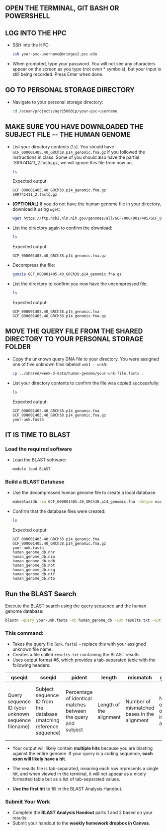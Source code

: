 ## OPEN THE TERMINAL, GIT BASH OR POWERSHELL

## LOG INTO THE HPC
- SSH into the HPC:
  ```bash
  ssh your-psc-username@bridges2.psc.edu
  ```
- When prompted, type your password. You will not see any characters appear on the screen as you type (not even * symbols), but your input is still being recorded. Press Enter when done.

## GO TO PERSONAL STORAGE DIRECTORY
- Navigate to your personal storage directory:
  ```bash
  cd /ocean/projects/agr250001p/your-psc-username
  ```

## MAKE SURE YOU HAVE DOWNLOADED THE SUBJECT FILE -- THE HUMAN GENOME
- List your directory contents (`ls`). You should have `GCF_000001405.40_GRCh38.p14_genomic.fna.gz` if you followed the instructions in class. Some of you should also have the partial `SRR741411_2.fastq.gz, we will ignore this file from now on.
  ```bash
  ls
  ```
  Expected output:
  ```
  GCF_000001405.40_GRCh38.p14_genomic.fna.gz
  SRR741411_2.fastq.gz
  ```
- **(OPTIONAL)** If you do not have the human genome file in your directory, download it using `wget`:
  ```bash
  wget https://ftp.ncbi.nlm.nih.gov/genomes/all/GCF/000/001/405/GCF_000001405.40_GRCh38.p14/GCF_000001405.40_GRCh38.p14_genomic.fna.gz
  ```
- List the directory again to confirm the download:
  ```bash
  ls
  ```
  Expected output:
  ```
  GCF_000001405.40_GRCh38.p14_genomic.fna.gz
  ```
- Decompress the file:
  ```bash
  gunzip GCF_000001405.40_GRCh38.p14_genomic.fna.gz
  ```
- List the directory to confirm you now have the uncompressed file:
  ```bash
  ls
  ```
  Expected output:
  ```
  GCF_000001405.40_GRCh38.p14_genomic.fna
  GCF_000001405.40_GRCh38.p14_genomic.fna.gz

  ```

## MOVE THE QUERY FILE FROM THE SHARED DIRECTORY TO YOUR PERSONAL STORAGE FOLDER
- Copy the unknown query DNA file to your directory. You were assigned one of five unknown files labeled `unk1 - unk5`:
  ```bash
  cp ../shared/week-3-data/human-genome/your-unk-file.fasta .
  ```
- List your directory contents to confirm the file was copied successfully:
  ```bash
  ls
  ```
  Expected output:
  ```
  GCF_000001405.40_GRCh38.p14_genomic.fna
  GCF_000001405.40_GRCh38.p14_genomic.fna.gz
  your-unk.fasta
  ```

## IT IS TIME TO BLAST
### Load the required software
- Load the BLAST software:
  ```bash
  module load BLAST
  ```
### Build a BLAST Database
- Use the decompressed human genome file to create a local database:
  ```bash
  makeblastdb -in GCF_000001405.40_GRCh38.p14_genomic.fna -dbtype nucl -out human_genome_db
  ```
- Confirm that the database files were created:
  ```bash
  ls
  ```
  Expected output:
  ```
  GCF_000001405.40_GRCh38.p14_genomic.fna
  GCF_000001405.40_GRCh38.p14_genomic.fna.gz
  your-unk.fasta
  human_genome_db.nhr
  human_genome_db.nin
  human_genome_db.ndb
  human_genome_db.not
  human_genome_db.nsq
  human_genome_db.ntf
  human_genome_db.nto
  ```

## Run the BLAST Search

Execute the BLAST search using the query sequence and the human genome database:

```bash
blastn -query your-unk.fasta -db human_genome_db -out results.txt -outfmt "6 qseqid sseqid pident length mismatch gapopen qstart qend sstart send evalue bitscore stitle"
```

### This command:
- Takes the query file (`unk.fasta`) – replace this with your assigned unknown file name.
- Creates a file called `results.txt` containing the BLAST results.
- Uses output format #6, which provides a tab-separated table with the following headers:

| **qseqid**  | **sseqid**  | **pident**  | **length**  | **mismatch**  | **gapopen**  | **qstart**  | **qend**  | **sstart**  | **send**  | **evalue**  | **bitscore**  | **stitle**  |
|-------------|------------|-------------|-------------|---------------|--------------|-------------|------------|-------------|------------|------------|------------|---------|
| Query sequence ID (your unknown sequence filename)  | Subject sequence ID from the database (matching reference sequence) | Percentage of identical matches between the query and subject | Length of the alignment | Number of mismatched bases in the alignment | Number of gap openings in the alignment | Start position of the query sequence in the alignment | End position of the query sequence in the alignment | Start position of the subject (reference genome) sequence in the alignment | End position of the subject sequence in the alignment | Expectation value (statistical significance of the match, lower is better) | Score representing the alignment quality (higher is better) | Description of the matching reference sequence |

- Your output will likely contain **multiple hits** because you are blasting against the entire genome. If your query is a coding sequence, **each exon will likely have a hit**.
- The results file is tab-separated, meaning each row represents a single hit, and when viewed in the terminal, it will not appear as a nicely formatted table but as a list of tab-separated values.

- **Use the first hit** to fill in the BLAST Analysis Handout.

### **Submit Your Work**
- Complete the **BLAST Analysis Handout** parts 1 and 2 based on your results.
- Submit your handout to the **weekly homework dropbox in Canvas**.

